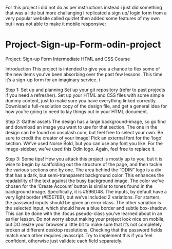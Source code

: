 For this project i did not do as per instructions instead i just did something that was a litte but more challanging 
i replicated a sign up/ login form from a very popular website called quizlet then added some features of my own
but i was not able to make it mobile responsive:

# Project-Sign-up-Form-odin-project
Project: Sign-up Form Intermediate HTML and CSS Course

Introduction
This project is intended to give you a chance to flex some of the new items you’ve been absorbing over the past few lessons.
This time it’s a sign-up form for an imaginary service. i


Step 1: Set up and planning
Set up your git repository (refer to past projects if you need a refresher).
Set up your HTML and CSS files with some simple dummy content, just to make sure you have everything linked correctly.
Download a full-resolution copy of the design file, and get a general idea for how you’re going to need to lay things out in your HTML document.

Step 2: Gather assets
The design has a large background-image, so go find and download an image you want to use for that section. The one in the design can be found on unsplash.com, but feel free to select your own. Be sure to credit the creator of your image!
Pick an external font for the ‘logo’ section. We’ve used Norse Bold, but you can use any font you like.
For the image-sidebar, we’ve used this Odin logo. Again, feel free to replace it.

Step 3: Some tips!
How you attack this project is mostly up to you, but it is wise to begin by scaffolding out the structure of the page, and then tackle the various sections one by one.
The area behind the “ODIN” logo is a div that has a dark, but semi-transparent background color. This enhances the readability of the text against the busy background image.
The color we’ve chosen for the ‘Create Account’ button is similar to tones found in the background image. Specifically, it is #596D48.
The inputs, by default have a very light border (#E5E7EB), but we’ve included 2 variations. For starters, the password inputs should be given an error class.
The other variation is the selected input, which should have a blue border and subtle box-shadow. This can be done with the :focus pseudo-class you’ve learned about in an earlier lesson.
Do not worry about making your project look nice on mobile, but DO resize your browser a little bit to make sure that it’s not completely broken at different desktop resolutions.
Checking that the password fields match each other requires javascript. Try to implement this if you feel confident, otherwise just validate each field separately.
